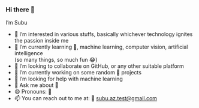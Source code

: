 ### Hi there 👋

<!--
**SubuM/SubuM** is a ✨ _special_ ✨ repository because its `README.md` (this file) appears on your GitHub profile.

Here are some ideas to get you started:

- 🔭 I’m currently working on ...
- 🌱 I’m currently learning ...
- 👯 I’m looking to collaborate on ...
- 🤔 I’m looking for help with ...
- 💬 Ask me about ...
- 📫 How to reach me: ...
- 😄 Pronouns: ...
- ⚡ Fun fact: ...
-->
I’m Subu
- 👀 I’m interested in various stuffs, basically whichever technology ignites the passion inside me
- 🌱 I’m currently learning 🐍, machine learning, computer vision, artificial intelligence<br>
(so many things, so much fun 😂)
- 💞️ I’m looking to collaborate on GitHub, or any other suitable platform
- 🔭 I’m currently working on some random 🐍 projects
- 🤔 I’m looking for help with machine learning
- 💬 Ask me about 🐍
- 😄 Pronouns: 🙋
- 📫 You can reach out to me at:
      📧 subu.az.test@gmail.com

